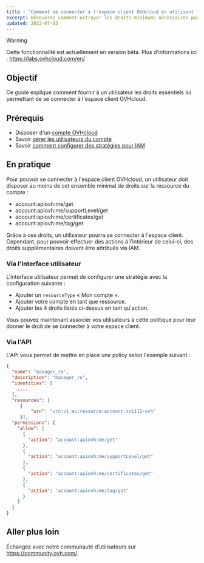 ```yaml
---
title : "Comment se connecter à l'espace client OVHcloud en utilisant IAM"
excerpt: Découvrez comment octroyer les droits minimums nécessaires pour vous connecter à votre espace client
updated: 2023-07-03
---
```


> [!warning]
>
> Cette fonctionnalité est actuellement en version bêta. Plus d’informations ici : <https://labs.ovhcloud.com/en/>
>

## Objectif

Ce guide explique comment fournir à un utilisateur les droits essentiels lui permettant de se connecter à l'espace client OVHcloud.

## Prérequis

- Disposer d'un [compte OVHcloud](/pages/account/customer/ovhcloud-account-creation)
- Savoir [gérer les utilisateurs du compte](/pages/account/customer/ovhcloud-users-management)
- Savoir [comment configurer des stratégies pour IAM](/pages/account/iam-policies-ui)

## En pratique

Pour pouvoir se connecter à l'espace client OVHcloud, un utilisateur doit disposer au moins de cet ensemble minimal de droits sur la ressource du compte :

- account:apiovh:me/get
- account:apiovh:me/supportLevel/get
- account:apiovh:me/certificates/get
- account:apiovh:me/tag/get

Grâce à ces droits, un utilisateur pourra se connecter à l'espace client. Cependant, pour pouvoir effectuer des actions à l’intérieur de celui-ci, des droits supplémentaires doivent être attribués via IAM.

### Via l'interface utilisateur

L'interface utilisateur permet de configurer une stratégie avec la configuration suivante :

- Ajouter un `resourceType` « Mon compte ».
- Ajouter votre compte en tant que ressource.
- Ajouter les 4 droits listés ci-dessus en tant qu'action.

Vous pouvez maintenant associer vos utilisateurs à cette politique pour leur donner le droit de se connecter à votre espace client.

### Via l'API

L'API vous permet de mettre en place une policy selon l'exemple suivant :

```json
{
  "name": "manager_ro",
  "description": "manager_ro",
  "identities": [
    .... 
  ],
  "resources": [ 
     {
         "urn": "urn:v1:eu:resource:account:xx1111-ovh" 
     }],
  "permissions": {
    "allow": [
      {
        "action": "account:apiovh:me/get"
      },
      {
        "action": "account:apiovh:me/supportLevel/get"
      },
      {
        "action": "account:apiovh:me/certificates/get"
      },
      {
        "action": "account:apiovh:me/tag/get"
      }
    ]
  }
}
```
## Aller plus loin

Échangez avec notre communauté d’utilisateurs sur <https://community.ovh.com/>.
